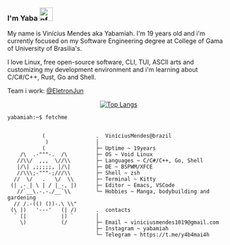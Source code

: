 ### I'm Yaba <a><img height="30" width="30" alt="pfp" src="https://raw.githubusercontent.com/quintenvandamme/quintenvandamme/main/badges/src/mona-loading/mona-loading-dark.gif" />

My name is Vinícius Mendes aka Yabamiah. I'm 19 years old and i'm currently focused on my Software Engineering degree at College of Gama of University of Brasilia's. 

I love Linux, free open-source software, CLI, TUI, ASCII arts and customizing my development environment and i'm learning about C/C#/C++, Rust, Go and Shell.

Team i work: <a href="https://eletronjun.com.br/">@EletronJun</a>


<div align="center">

[![Top Langs](https://github-readme-stats.vercel.app/api/top-langs/?username=yabamiah&exclude_repo=github-readme-stats,yabamiah.github.io&layout=compact&theme=rose_pine)](https://github.com/anuraghazra/github-readme-stats)
</div>

```
yabamiah:~$ fetchme


           (                .  ViníciusMendes@brazil
            )               │
           (                ├─ Uptime ~ 19years
    /\  .-"""-.  /\         ├─ OS ~ Void Linux
   //\\/  ,,,  \//\\        ├─ Languages ~ C/C#/C++, Go, Shell
   |/\| ,;;;;;, |/\|        ├─ DE ~ BSPWM/XFCE
   //\\\;-"""-;///\\        ├─ Shell ~ zsh
  //  \/   .   \/  \\       ├─ Terminal ~ Kitty
 (| ,-_| \ | / |_-, |)      ├─ Editor ~ Emacs, VSCode
   //`__\.-.-./__`\\        └─ Hobbies ~ Manga, bodybuilding and gardening
  // /.-(() ())-.\ \\"
 (\ |)   '---'   (| /)      .  contacts
  ` (|           |) `       │
    \)           (/         ├─ Email ~ viniciusmendes1019@gmail.com
                            ├─ Instagram ~ yabamiah
                            └─ Telegram ~ https://t.me/y4b4mai4h
```
